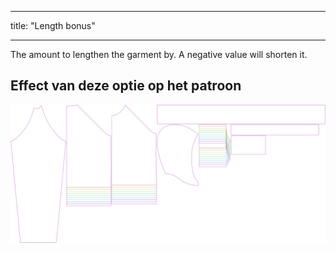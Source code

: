 - - -
title: "Length bonus"
- - -

The amount to lengthen the garment by. A negative value will shorten it.

## Effect van deze optie op het patroon

![This image shows the effect of this option by superimposing several variants that have a different value for this option](hugo_lengthbonus_sample.svg "Effect of this option on the pattern")
